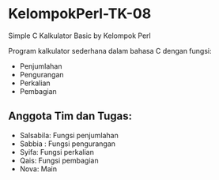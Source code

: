 # KelompokPerl-TK-08
Simple C Kalkulator Basic by Kelompok Perl

Program kalkulator sederhana dalam bahasa C dengan fungsi:
- Penjumlahan
- Pengurangan
- Perkalian
- Pembagian

## Anggota Tim dan Tugas:
- Salsabila: Fungsi penjumlahan
- Sabbia : Fungsi pengurangan
- Syifa: Fungsi perkalian
- Qais: Fungsi pembagian
- Nova: Main
